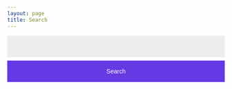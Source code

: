 ```yaml
---
layout: page
title: Search
---
```


<style>
	#search-container {
	    max-width: 100%;
			margin-top: 1em;
	}

	input[type=text] {
		font-size: normal;
    outline: none;
    padding: 1rem;
		background: rgb(236, 237, 238);
    width: 100%;
		height: 50px;
		-webkit-appearance: none;
		font-family: inherit;
		font-size: 100%;
		border: none;
		border-radius: 0;
	}

	input[type=submit] {
	  width: 100%;
		height: 50px;
	  background-color: #6639E4;
	  color: #fff;
		font-size: 1em;
	  padding: 14px 20px;
	  margin: 8px 0;
	  border: none;
		border-radius: 0;
	  cursor: pointer;		
	}

	input[type=submit]:hover {
	  background-color: #282454;
	}

	#search-results {
		margin: 2rem 0;
		padding-left: 0;
	}

	#search-results li {
		list-style: none;
	}
	a {
		transition: all 0.25s;
	}
	.hidden {
		display: none;
	}
</style>

<!-- Html Elements for Search -->
<div id="search-container">
<form action="/search.html" method="get">
  <label for="search-box" class="hidden">Search</label>
  <input type="text" id="search-box" name="query">
  <input type="submit" value="Search">
</form>

<ul id="search-results"></ul>

</div>

<script>
  window.store = {
    {% for post in site.posts %}
      "{{ post.url | slugify }}": {
        "title": "{{ post.title | xml_escape }}",
        "author": "{{ post.author | xml_escape }}",
        "category": "{{ post.category | xml_escape }}",
        "content": {{ post.content | strip_html | strip_newlines | jsonify }},
        "url": "{{ post.url | xml_escape }}"
      }
      {% unless forloop.last %},{% endunless %}
    {% endfor %}
  };
</script>
<script src="/assets/js/lunr.min.js" type="text/javascript"></script>
<script src="/assets/js/search.js" type="text/javascript"></script>
